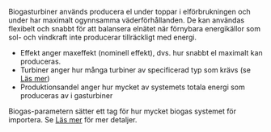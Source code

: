 Biogasturbiner används producera el under toppar i elförbrukningen och under har maximalt ogynnsamma väderförhållanden. De kan användas flexibelt och snabbt för att balansera elnätet när förnybara energikällor som sol- och vindkraft inte producerar tillräckligt med energi.

- Effekt anger maxeffekt (nominell effekt), dvs. hur snabbt el maximalt kan produceras.
- Turbiner anger hur många turbiner av specificerad typ som krävs (se [Läs mer](/assumptions))
- Produktionsandel anger hur mycket av systemets totala energi som produceras av i gasturbiner

Biogas-parametern sätter ett tag för hur mycket biogas systemet för importera. Se [Läs mer](/assumptions) för mer detaljer.







